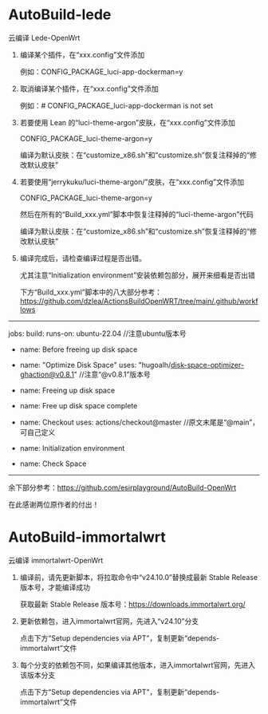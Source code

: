 # AutoBuild-lede
云编译 Lede-OpenWrt


1. 编译某个插件，在“xxx.config”文件添加

   例如：CONFIG_PACKAGE_luci-app-dockerman=y

2. 取消编译某个插件，在“xxx.config”文件添加

   例如：# CONFIG_PACKAGE_luci-app-dockerman is not set

3. 若要使用 Lean 的“luci-theme-argon”皮肤，在“xxx.config”文件添加

   CONFIG_PACKAGE_luci-theme-argon=y

   编译为默认皮肤：在“customize_x86.sh”和“customize.sh”恢复注释掉的“修改默认皮肤”

5. 若要使用“jerrykuku/luci-theme-argon/”皮肤，在“xxx.config”文件添加

   CONFIG_PACKAGE_luci-theme-argon=y

   然后在所有的“Build_xxx.yml”脚本中恢复注释掉的“luci-theme-argon”代码

   编译为默认皮肤：在“customize_x86.sh”和“customize.sh”恢复注释掉的“修改默认皮肤”

6. 编译完成后，请检查编译过程是否出错。

   尤其注意“Initialization environment”安装依赖包部分，展开来细看是否出错

   下方“Build_xxx.yml”脚本中的八大部分参考：https://github.com/dzlea/ActionsBuildOpenWRT/tree/main/.github/workflows   
-----------------------------------------------------------------------
jobs:
  build:
    runs-on: ubuntu-22.04  //注意ubuntu版本号

   - name: Before freeing up disk space

   - name: "Optimize Disk Space"
     uses: "hugoalh/disk-space-optimizer-ghaction@v0.8.1"   //注意“@v0.8.1”版本号

   - name: Freeing up disk space

   - name: Free up disk space complete

   - name: Checkout
     uses: actions/checkout@master  //原文末尾是“@main”，可自己定义

   - name: Initialization environment

   - name: Check Space
-----------------------------------------------------------------------

   余下部分参考：https://github.com/esirplayground/AutoBuild-OpenWrt

   在此感谢两位原作者的付出！


# AutoBuild-immortalwrt
云编译 immortalwrt-OpenWrt

1. 编译前，请先更新脚本，将拉取命令中“v24.10.0”替换成最新 Stable Release 版本号，才能编译成功

   获取最新 Stable Release 版本号：https://downloads.immortalwrt.org/

2. 更新依赖包，进入immortalwrt官网，先进入“v24.10”分支

   点击下方“Setup dependencies via APT”，复制更新“depends-immortalwrt”文件

3. 每个分支的依赖包不同，如果编译其他版本，进入immortalwrt官网，先进入该版本分支

   点击下方“Setup dependencies via APT”，复制更新“depends-immortalwrt”文件
